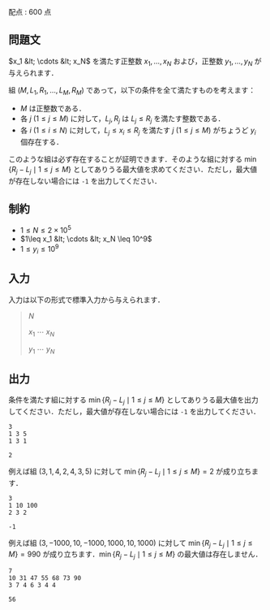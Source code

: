 配点 : $600$ 点

## 問題文

$x_1 &lt; \cdots &lt; x_N$ を満たす正整数 $x_1, \ldots, x_N$ および，正整数 $y_1, \ldots, y_N$ が与えられます．

組 $(M, L_1, R_1, \ldots, L_M, R_M)$ であって，以下の条件を全て満たすものを考えます：

- $M$ は正整数である．
- 各 $j \ (1\leq j\leq M)$ に対して，$L_j, R_j$ は $L_j\leq R_j$ を満たす整数である．
- 各 $i \ (1\leq i\leq N)$ に対して，$L_j\leq x_i\leq R_j$ を満たす $j \ (1\leq j\leq M)$ がちょうど $y_i$ 個存在する．

このような組は必ず存在することが証明できます．そのような組に対する $\min \lbrace R_j-L_j\mid 1\leq j\leq M\rbrace$ としてありうる最大値を求めてください．ただし，最大値が存在しない場合には `-1` を出力してください．

## 制約

- $1\leq N\leq 2\times 10^5$
- $1\leq x_1 &lt; \cdots &lt; x_N \leq 10^9$
- $1\leq y_i \leq 10^9$

## 入力

入力は以下の形式で標準入力から与えられます．

> $N$
> 
> $x_1$ $\cdots$ $x_N$
> 
> $y_1$ $\cdots$ $y_N$

## 出力

条件を満たす組に対する $\min \lbrace R_j-L_j\mid 1\leq j\leq M\rbrace$ としてありうる最大値を出力してください．ただし，最大値が存在しない場合には `-1` を出力してください．

```input1
3
1 3 5
1 3 1
```

```output1
2
```

例えば組 $(3, 1, 4, 2, 4, 3, 5)$ に対して $\min \lbrace R_j-L_j\mid 1\leq j\leq M\rbrace = 2$ が成り立ちます．

```input2
3
1 10 100
2 3 2
```

```output2
-1
```

例えば組 $(3, -1000, 10, -1000, 1000, 10, 1000)$ に対して $\min \lbrace R_j-L_j\mid 1\leq j\leq M\rbrace = 990$ が成り立ちます．$\min \lbrace R_j-L_j\mid 1\leq j\leq M\rbrace$ の最大値は存在しません．

```input3
7
10 31 47 55 68 73 90
3 7 4 6 3 4 4
```

```output3
56
```
